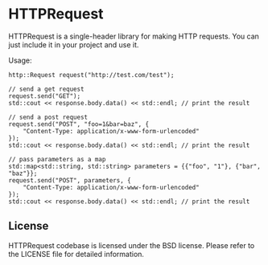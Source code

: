 # HTTPRequest

HTTPRequest is a single-header library for making HTTP requests. You can just include it in your project and use it.

Usage:
```
http::Request request("http://test.com/test");

// send a get request
request.send("GET");
std::cout << response.body.data() << std::endl; // print the result

// send a post request
request.send("POST", "foo=1&bar=baz", {
    "Content-Type: application/x-www-form-urlencoded"
});
std::cout << response.body.data() << std::endl; // print the result

// pass parameters as a map
std::map<std::string, std::string> parameters = {{"foo", "1"}, {"bar", "baz"}};
request.send("POST", parameters, {
    "Content-Type: application/x-www-form-urlencoded"
});
std::cout << response.body.data() << std::endl; // print the result

```

## License

HTTPRequest codebase is licensed under the BSD license. Please refer to the LICENSE file for detailed information.

